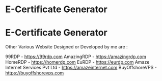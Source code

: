 ﻿# E-Certificate Generator
# E-Certificate Generator

Other Various Website Designed or Developed by me are :

99RDP - https://99rdp.com
AmazingRDP - https://amazingrdp.com
HomeRDP - https://homerdp.com
EuRDP - https://eurdp.com
Amaze Internet Services Pvt Ltd - https://amazeinternet.com
BuyOffshoreVPS - https://buyoffshorevps.com
